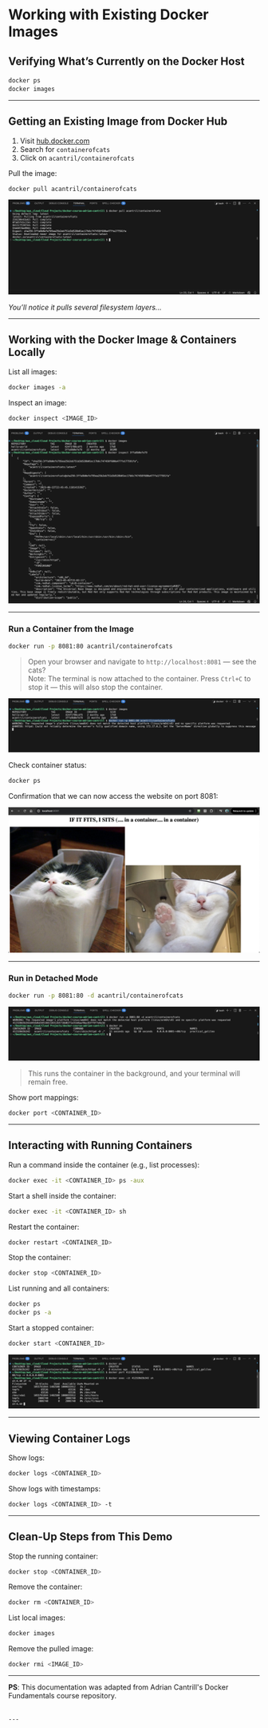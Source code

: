# Working with Existing Docker Images

## Verifying What’s Currently on the Docker Host

```bash
docker ps
docker images
```

---

## Getting an Existing Image from Docker Hub

1. Visit [hub.docker.com](https://hub.docker.com/)
2. Search for `containerofcats`
3. Click on `acantril/containerofcats`

Pull the image:

```bash
docker pull acantril/containerofcats
```

![Pulled Docker Image](images/pulled_docker_image.png)

*You’ll notice it pulls several filesystem layers...*

---

## Working with the Docker Image & Containers Locally

List all images:

```bash
docker images -a
```

Inspect an image:

```bash
docker inspect <IMAGE_ID>
```

![Docker Inspect](images/docker_inspect.png)

---

### Run a Container from the Image

```bash
docker run -p 8081:80 acantril/containerofcats
```

> Open your browser and navigate to `http://localhost:8081` — see the cats?  
> Note: The terminal is now attached to the container. Press `Ctrl+C` to stop it — this will also stop the container.

![Port Mapping](images/port_mapping.png)

Check container status:

```bash
docker ps
```

Confirmation that we can now access the website on port 8081:

![Container of Cats](images/container_of_cats.png)

---

### Run in Detached Mode

```bash
docker run -p 8081:80 -d acantril/containerofcats
```

![Detached Mode](images/detached_mode.png)

> This runs the container in the background, and your terminal will remain free.

Show port mappings:

```bash
docker port <CONTAINER_ID>
```

---

## Interacting with Running Containers

Run a command inside the container (e.g., list processes):

```bash
docker exec -it <CONTAINER_ID> ps -aux
```

Start a shell inside the container:

```bash
docker exec -it <CONTAINER_ID> sh
```

Restart the container:

```bash
docker restart <CONTAINER_ID>
```

Stop the container:

```bash
docker stop <CONTAINER_ID>
```

List running and all containers:

```bash
docker ps
docker ps -a
```

Start a stopped container:

```bash
docker start <CONTAINER_ID>
```

![Interacting with Containers](images/interacting_with_containers.png)

---

## Viewing Container Logs

Show logs:

```bash
docker logs <CONTAINER_ID>
```

Show logs with timestamps:

```bash
docker logs <CONTAINER_ID> -t
```

---

## Clean-Up Steps from This Demo

Stop the running container:

```bash
docker stop <CONTAINER_ID>
```

Remove the container:

```bash
docker rm <CONTAINER_ID>
```

List local images:

```bash
docker images
```

Remove the pulled image:

```bash
docker rmi <IMAGE_ID>
```

---

**PS**: This documentation was adapted from Adrian Cantrill's Docker Fundamentals course repository.
```

---